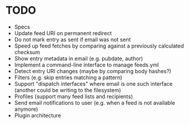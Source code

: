 # TODO

* Specs
* Update feed URI on permanent redirect
* Do not mark entry as sent if email was not sent
* Speed up feed fetches by comparing against a previously calculated checksum
* Show entry metadata in email (e.g. pubdate, author)
* Implement a command-line interface to manage feeds.yml
* Detect entry URI changes (maybe by comparing body hashes?)
* Filters (e.g. skip entries matching a pattern)
* Support "dispatch interfaces" where email is one such interface (another could
  be writing to the filesystem)
* Profiles (support many feed lists and recipients)
* Send email notifications to user (e.g. when a feed is not available anymore)
* Plugin architecture
